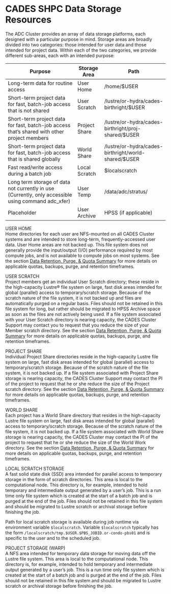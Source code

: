 

# CADES SHPC Data Storage Resources

The ADC Cluster provides an array of data storage platforms, each designed with a particular purpose in mind. Storage areas are broadly divided into two categories: those intended for user data and those intended for project data. Within each of the two categories, we provide different sub-areas, each with an intended purpose:

| Purpose   | Storage Area  | Path  |
| --------- | ------------- | ----- |
| Long-term data for routine access | User Home | /home/$USER |
| Short-term project data for fast, batch-job access that is not shared | User Scratch | /lustre/or-hydra/cades-birthright/$USER |
| Short-term project data for fast, batch-job access that’s shared with other project members | Project Share | /lustre/or-hydra/cades-birthright/proj-shared/$USER |
| Short-term project data for fast, batch-job access that is shared globally | World Share | /lustre/or-hydra/cades-birthright/world-shared/$USER |
| Fast read/write access during a batch job | Local Scratch | $localscratch |
| Long term storage of data not currently in use (Currently, only accessible using command adc_xfer) | User Temp | /data/adc/stratus/ |
| Placeholder | User Archive | HPSS (if applicable) |

USER HOME   
Home directories for each user are NFS-mounted on all CADES Cluster systems and are intended to store long-term, frequently-accessed user data. User Home areas are not backed up. This file system does not generally provide the input/output (I/O) performance required by most compute jobs, and is not available to compute jobs on most systems. See the section [Data Retention, Purge, & Quota Summary](SHPC-5-data-transfer.md#Retention) for more details on applicable quotas, backups, purge, and retention timeframes.

USER SCRATCH   
Project members get an individual User Scratch directory; these reside in the high-capacity Lustre® file system on large, fast disk areas intended for global (parallel) access to temporary/scratch storage. Because of the scratch nature of the file system, it is not backed up and files are automatically purged on a regular basis. Files should not be retained in this file system for long, but rather should be migrated to HPSS Archive space as soon as the files are not actively being used. If a file system associated with your User Scratch directory is nearing capacity, the CADES Cluster Support may contact you to request that you reduce the size of your Member scratch directory. See the section [Data Retention, Purge, & Quota Summary](SHPC-5-data-transfer.md#Retention) for more details on applicable quotas, backups, purge, and retention timeframes.

PROJECT SHARE    
Individual Project Share directories reside in the high-capacity Lustre file system on large, fast disk areas intended for global (parallel) access to temporary/scratch storage. Because of the scratch nature of the file system, it is not backed up. If a file system associated with Project Share storage is nearing capacity, the CADES Cluster Support may contact the PI of the project to request that he or she reduce the size of the Project scratch directory. See the section [Data Retention, Purge, & Quota Summary](SHPC-5-data-transfer.md#Retention) for more details on applicable quotas, backups, purge, and retention timeframes.

WORLD SHARE    
Each project has a World Share directory that resides in the high-capacity Lustre file system on large, fast disk areas intended for global (parallel) access to temporary/scratch storage. Because of the scratch nature of the file system, it is not backed up. If a file system associated with World Share storage is nearing capacity, the CADES Cluster may contact the PI of the project to request that he or she reduce the size of the World Work directory. See the section [Data Retention, Purge, & Quota Summary](SHPC-5-data-transfer.md#Retention) for more details on applicable quotas, backups, purge, and retention timeframes.

LOCAL SCRATCH STORAGE   
A fast solid state disk (SSD) area intended for parallel access to temporary storage in the form of scratch directories. This area is local to the computational node. This directory is, for example, intended to hold temporary and intermediate output generated by a user’s job. This is a run time only file system which is created at the start of a batch job and is purged at the end of the job. Files should not be retained in this file system and should be migrated to Lustre scratch or archival storage before finishing the job.

Path for local scratch storage is available during job runtime via environment variable `$localscratch`. Variable `$localscratch` typically has the form `/localscratch/tmp.$USER.$PBS_JOBID.or-condo-pbs01` and is specific to the user and to the scheduled job.

PROJECT STORAGE (WARP)   
A NFS area intended for temporary data storage for moving data off the Lustre file system. This area is local to the computational node. This directory is, for example, intended to hold temporary and intermediate output generated by a user’s job. This is a run time only file system which is created at the start of a batch job and is purged at the end of the job. Files should not be retained in this file system and should be migrated to Lustre scratch or archival storage before finishing the job.
